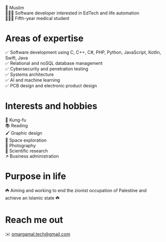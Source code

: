 🕋 Muslim  
👨🏻‍💻 Software developer interested in EdTech and life automation  
👨🏻‍⚕ Fifth-year medical student  
  
# Areas of expertise  
  
✅ Software development using C, C++, C#, PHP, Python, JavaScript, Kotlin, Swift, Java  
✅ Relational and noSQL database management   
✅ Cybersecurity and penetration testing  
✅ Systems architecture  
✅ AI and machine learning  
✅ PCB design and electronic product design  
  
# Interests and hobbies  
  
🥋 Kung-fu  
📚 Reading  
🖌️ Graphic design  
🚀 Space exploration  
📸 Photography  
🔎 Scientific research  
↗️ Business administration  
  
# Purpose in life  
  
☘️ Aiming and working to end the zionist occupation of Palestine and achieve an Islamic state ☘️  
  
# Reach me out  
  
✉️ [omargamal.tech@gmail.com](mailto:omargamal.tech@gmail.com?)
